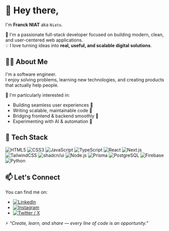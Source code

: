 # 👋 Hey there, 
I'm **Franck NIAT** aka `Niato`.

🚀 I'm a passionate full-stack developer focused on building modern, clean, and user-centered web applications.  
💡 I love turning ideas into **real, useful, and scalable digital solutions**.


## 👨‍💻 About Me

I'm a software engineer.  
I enjoy solving problems, learning new technologies, and creating products that actually help people.

🧠 I'm particularly interested in:
- Building seamless user experiences 🎨  
- Writing scalable, maintainable code 🧱  
- Bridging frontend & backend smoothly 🔄  
- Experimenting with AI & automation 🤖


## 🧰 Tech Stack

![HTML5](https://img.shields.io/badge/HTML5-E34F26?style=flat&logo=html5&logoColor=white)
![CSS3](https://img.shields.io/badge/CSS3-1572B6?style=flat&logo=css3&logoColor=white)
![JavaScript](https://img.shields.io/badge/JavaScript-F7DF1E?style=flat&logo=javascript&logoColor=black)
![TypeScript](https://img.shields.io/badge/TypeScript-3178C6?style=flat&logo=typescript&logoColor=white)
![React](https://img.shields.io/badge/React-61DAFB?style=flat&logo=react&logoColor=black)
![Next.js](https://img.shields.io/badge/Next.js-000000?style=flat&logo=nextdotjs&logoColor=white)
![TailwindCSS](https://img.shields.io/badge/Tailwind_CSS-38B2AC?style=flat&logo=tailwind-css&logoColor=white)
![shadcn/ui](https://img.shields.io/badge/shadcn/ui-111827?style=flat&logo=radix-ui&logoColor=white)
![Node.js](https://img.shields.io/badge/Node.js-339933?style=flat&logo=nodedotjs&logoColor=white)
![Prisma](https://img.shields.io/badge/Prisma-2D3748?style=flat&logo=prisma&logoColor=white)
![PostgreSQL](https://img.shields.io/badge/PostgreSQL-4169E1?style=flat&logo=postgresql&logoColor=white)
![Firebase](https://img.shields.io/badge/Firebase-FFCA28?style=flat&logo=firebase&logoColor=black)
![Python](https://img.shields.io/badge/Python-3776AB?style=flat&logo=python&logoColor=white)


## 📫 Let's Connect

You can find me on:

- [![LinkedIn](https://img.shields.io/badge/LinkedIn-0077B5?style=flat&logo=linkedin&logoColor=white)](https://linkedin.com/in/franck-niat)
- [![Instagram](https://img.shields.io/badge/Instagram-E4405F?style=flat&logo=instagram&logoColor=white)](https://instagram.com/itsniatfranck)
- [![Twitter / X](https://img.shields.io/badge/X-000000?style=flat&logo=x&logoColor=white)](https://twitter.com/manuel_niat)


⚡ *“Create, learn, and share — every line of code is an opportunity.”*


